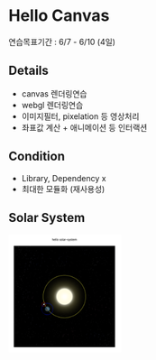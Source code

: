 # Hello Canvas

연습목표기간 : 6/7 - 6/10 (4일)

## Details

- canvas 렌더링연습
- webgl 렌더링연습
- 이미지필터, pixelation 등 영상처리
- 좌표값 계산 + 애니메이션 등 인터랙션

## Condition

- Library, Dependency x
- 최대한 모듈화 (재사용성)

## Solar System

<img width=200 src='./images/solar-system.png'/>
